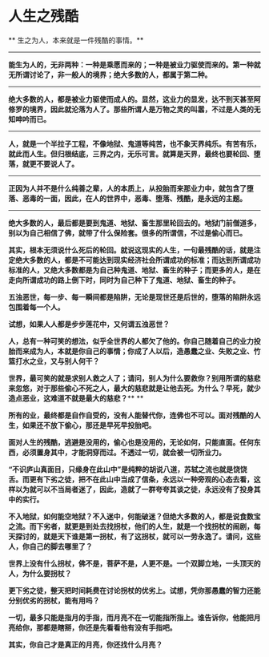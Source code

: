人生之残酷
====



** 生之为人，本来就是一件残酷的事情。**

** **

**能生为人的，无非两种：一种是乘愿而来的；一种是被业力驱使而来的。第一种就无所谓讨论了，非一般人的境界；绝大多数的人，都属于第二种。**

** **

**绝大多数的人，都是被业力驱使而成人的。显然，这业力的显发，达不到天甚至阿修罗的境界，因此就沦落为人了。那些所谓人是万物之灵的叫嚣，不过是人类的无知呻吟而已。**

** **

**人，就是一个半拉子工程，不像地狱、鬼道等纯苦，也不象天界纯乐。有苦有乐，就此而人生。但归根结底，三界之内，无乐可言。就算是天界，最终也要轮回、堕落，就更不要说人了。**

** **

**正因为人并不是什么纯善之辈，人的本质上，从投胎而来那业力中，就包含了堕落、恶毒的一面，因此，在人的世界中，恶毒、堕落、残酷，是永远的主题。**

** **

**绝大多数的人，最后都是要到鬼道、地狱、畜生那里轮回去的。地狱门前僧道多，别以为自己相信了佛，就带了什么保险套。很多的所谓信，不过是偷心而已。**

**其实，根本无须说什么死后的轮回。就说这现实的人生，一句最残酷的话，就是注定绝大多数的人，都是不可能达到现实经济社会所谓成功的标准；而达到所谓成功标准的人，又绝大多数都是为自己种鬼道、地狱、畜生的种子；而更多的人，是在走向所谓成功的路上倒下时，同时为自己种下了鬼道、地狱、畜生的种子。**

**五浊恶世，每一步、每一瞬间都是陷阱，无论是现世还是后世的，堕落的陷阱永远包围着每一个人。**

**试想，如果人人都是步步莲花中，又何谓五浊恶世？**

**人，总有一种可笑的想法，似乎全世界的人都欠了他的。你自己随着自己的业力投胎而来成为人，本就是你自己的事情；你成了人以后，造愚蠢之业、失败之业、竹篮打水之业，又与别人何干？**

**世界，最可笑的就是求别人救之人了；请问，别人为什么要救你？别用所谓的慈悲来忽悠，对于那些偷心不死之人，最大的慈悲就是让他去死。为什么？早死，就少造点恶业，这难道不就是最大的慈悲？****
**

**所有的业，最终都是自作自受的，没有人能替代你，连佛也不可以。面对残酷的人生，如果还不放下偷心，那还是早死早投胎吧。**

**面对人生的残酷，逃避是没用的，偷心也是没用的，无论如何，只能直面。任何东西，必须置身其中，才能洞穿而过。不透过一切，就会被一切所业力。**

**“不识庐山真面目，只缘身在此山中”是纯粹的胡说八道，苏轼之流也就是饶饶舌。而更有下劣之徒，把不在此山中当成了信条，永远以一种旁观的心态去看，这样以为就可以不当局者迷了，因此，造就了一群夸夸其谈之徒，永远没有了投身其中的实行。**

**不入地狱，如何能空地狱？不入迷中，何能破迷？但绝大多数的人，都是说食数宝之流。而下劣者，就更是到处去找拐杖，他们的人生，就是一个找拐杖的闹剧，每天探讨的，就是天下谁是第一拐杖，有了这拐杖，就可以一劳永逸了。请问，这些人，你自己的脚去哪里了？**

**世界上没有什么拐杖，佛不是，菩萨不是，人更不是。一个双脚立地，一头顶天的人，为什么要拐杖？**

**更下劣之徒，整天把时间耗费在讨论拐杖的优劣上。试想，凭你那愚蠢的智力还能分别优劣的拐杖，能有用吗？**

**一切，最多只能是指月的手指，而月亮不在一切能指所指上。谁告诉你，他能把月亮给你，那都是瞎掰，你还是先看看他有没有手指吧。**

**其实，你自己才是真正的月亮，你还找什么月亮？**
